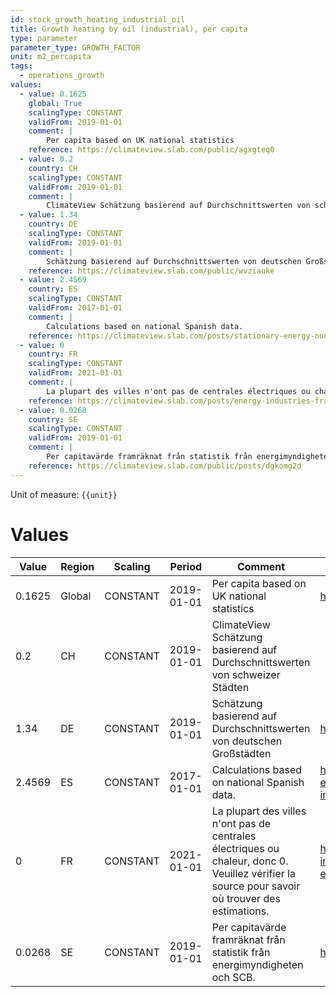 ```yaml
---
id: stock_growth_heating_industrial_oil
title: Growth heating by oil (industrial), per capita
type: parameter
parameter_type: GROWTH_FACTOR
unit: m2_percapita
tags:
  - operations_growth
values:
  - value: 0.1625
    global: True
    scalingType: CONSTANT
    validFrom: 2019-01-01
    comment: |
        Per capita based on UK national statistics
    reference: https://climateview.slab.com/public/agxgteq0
  - value: 0.2
    country: CH
    scalingType: CONSTANT
    validFrom: 2019-01-01
    comment: |
        ClimateView Schätzung basierend auf Durchschnittswerten von schweizer Städten
  - value: 1.34
    country: DE
    scalingType: CONSTANT
    validFrom: 2019-01-01
    comment: |
        Schätzung basierend auf Durchschnittswerten von deutschen Großstädten
    reference: https://climateview.slab.com/public/wvziauke
  - value: 2.4569
    country: ES
    scalingType: CONSTANT
    validFrom: 2017-01-01
    comment: |
        Calculations based on national Spanish data.
    reference: https://climateview.slab.com/posts/stationary-energy-non-residential-baavcf13#hvhq4-industrial-floor-area-and-space-heating
  - value: 0
    country: FR
    scalingType: CONSTANT
    validFrom: 2021-01-01
    comment: |
        La plupart des villes n'ont pas de centrales électriques ou chaleur, donc 0. Veuillez vérifier la source pour savoir où trouver des estimations.
    reference: https://climateview.slab.com/posts/energy-industries-france-jdab43ho#hsf52-production-energetique
  - value: 0.0268
    country: SE
    scalingType: CONSTANT
    validFrom: 2019-01-01
    comment: |
        Per capitavärde framräknat från statistik från energimyndigheten och SCB.
    reference: https://climateview.slab.com/public/posts/dgkomg2d
---
```



Unit of measure: `{{unit}}`


# Values


| Value | Region | Scaling | Period | Comment | Reference |
|-------|--------|---------|--------|---------|-----------|
| 0.1625 | Global | CONSTANT | 2019-01-01 | Per capita based on UK national statistics | https://climateview.slab.com/public/agxgteq0 |
| 0.2 | CH | CONSTANT | 2019-01-01 | ClimateView Schätzung basierend auf Durchschnittswerten von schweizer Städten |  |
| 1.34 | DE | CONSTANT | 2019-01-01 | Schätzung basierend auf Durchschnittswerten von deutschen Großstädten | https://climateview.slab.com/public/wvziauke |
| 2.4569 | ES | CONSTANT | 2017-01-01 | Calculations based on national Spanish data. | https://climateview.slab.com/posts/stationary-energy-non-residential-baavcf13#hvhq4-industrial-floor-area-and-space-heating |
| 0 | FR | CONSTANT | 2021-01-01 | La plupart des villes n'ont pas de centrales électriques ou chaleur, donc 0. Veuillez vérifier la source pour savoir où trouver des estimations. | https://climateview.slab.com/posts/energy-industries-france-jdab43ho#hsf52-production-energetique |
| 0.0268 | SE | CONSTANT | 2019-01-01 | Per capitavärde framräknat från statistik från energimyndigheten och SCB. | https://climateview.slab.com/public/posts/dgkomg2d |


